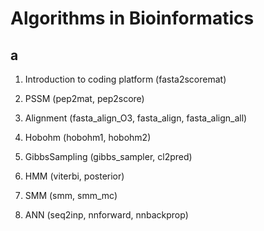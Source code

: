 # Algorithms in Bioinformatics ##
## a

1) Introduction to coding platform (fasta2scoremat)

2) PSSM (pep2mat, pep2score)
 
3) Alignment (fasta_align_O3, fasta_align, fasta_align_all)
 
4) Hobohm (hobohm1, hobohm2)
 
5) GibbsSampling (gibbs_sampler, cl2pred)
 
6) HMM (viterbi, posterior)
 
7) SMM (smm, smm_mc)
 
8) ANN (seq2inp, nnforward, nnbackprop)
